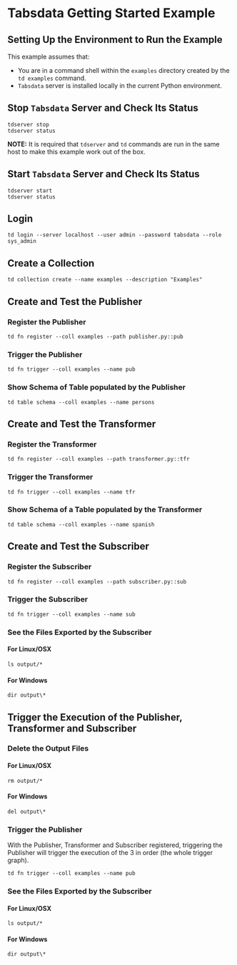 <!--
    Copyright 2025 Tabs Data Inc.
-->

# Tabsdata Getting Started Example

## Setting Up the Environment to Run the Example

This example assumes that:

* You are in a command shell within the `examples` directory
 created by the `td examples` command.  
* `Tabsdata` server is installed locally in the current 
   Python environment. 

## Stop `Tabsdata` Server and Check Its Status
```
tdserver stop
tdserver status
```

**NOTE:** It is required that `tdserver` and `td` commands 
are run in the same host to make this example work out of the box.

## Start `Tabsdata` Server and Check Its Status
```
tdserver start
tdserver status
```

## Login
```
td login --server localhost --user admin --password tabsdata --role sys_admin
```

## Create a Collection
```
td collection create --name examples --description "Examples"
```

## Create and Test the Publisher

### Register the Publisher
```
td fn register --coll examples --path publisher.py::pub
```

### Trigger the Publisher
```
td fn trigger --coll examples --name pub
```

### Show Schema of Table populated by the Publisher
```
td table schema --coll examples --name persons
```

## Create and Test the Transformer

### Register the Transformer
```
td fn register --coll examples --path transformer.py::tfr
```

### Trigger the Transformer
```
td fn trigger --coll examples --name tfr
```

### Show Schema of a Table populated by the Transformer
```
td table schema --coll examples --name spanish
```

## Create and Test the Subscriber

### Register the Subscriber
```
td fn register --coll examples --path subscriber.py::sub
```

### Trigger the Subscriber
```
td fn trigger --coll examples --name sub
```

### See the Files Exported by the Subscriber

#### For Linux/OSX
```
ls output/*
```

#### For Windows
```
dir output\*
```

## Trigger the Execution of the Publisher, Transformer and Subscriber

### Delete the Output Files

#### For Linux/OSX
```
rm output/*
```

#### For Windows
```
del output\*
```

### Trigger the Publisher

With the Publisher, Transformer and Subscriber registered, triggering 
the Publisher will trigger the execution of the 3 in order 
(the whole trigger graph).

```
td fn trigger --coll examples --name pub
```

### See the Files Exported by the Subscriber

#### For Linux/OSX
```
ls output/*
```

#### For Windows
```
dir output\*
```
